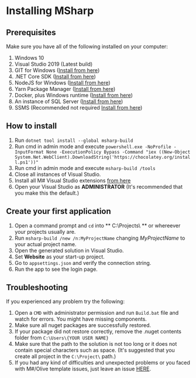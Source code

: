 # Installing MSharp

## Prerequisites

Make sure you have all of the following installed on your computer:

1. Windows 10
2. Visual Studio 2019 (Latest build)
3. GIT for Windows ([Install from here](http://gitforwindows.org/))
3. .NET Core SDK ([Install from here](https://dotnet.microsoft.com/download/dotnet-core/3.1))
4. NodeJS for Windows ([Install from here](https://nodejs.org/en/download/))
5. Yarn Package Manager ([Install from here](https://yarnpkg.com/latest.msi))
6. Docker, plus Windows runtime ([Install from here](https://docs.docker.com/docker-for-windows/install/))
7. An instance of SQL Server ([Install from here](https://www.microsoft.com/en-us/sql-server/sql-server-downloads))
8. SSMS (Recommended not required [Install from here](https://docs.microsoft.com/en-us/sql/ssms/download-sql-server-management-studio-ssms?view=sql-server-2017))

## How to install

1. Run `dotnet tool install --global msharp-build`
2. Run cmd in admin mode and execute `powershell.exe -NoProfile -InputFormat None -ExecutionPolicy Bypass -Command "iex ((New-Object System.Net.WebClient).DownloadString('https://chocolatey.org/install.ps1'))"`
3. Run cmd in admin mode and execute `msharp-build /tools`
4. Close all instances of Visual Studio.
5. Install all M# Visual Studio extensions [from here](https://marketplace.visualstudio.com/search?term=msharp&target=VS&category=All%20categories&vsVersion=&sortBy=Relevance)
6. Open your Visual Studio as **ADMINISTRATOR** (It's recommended that you make this the default.)

## Create your first application

1. Open a command prompt and `cd` into ** C:\Projects\ ** or whereever your projects usually are.
2. Run `msharp-build /new /n:MyProjectName` changing *MyProjectName* to your actual project name.
3. Open the generated solution in Visual Studio.
5. Set **Website** as your start-up project.
6. Go to `appsettings.json` and verify the connection string.
7. Run the app to see the login page.

## Troubleshooting

If you experienced any problem try the following:

1. Open a `CMD` with administrator permission and run `Build.bat` file and watch for errors. You might have missing components.
2. Make sure all nuget packages are successfully restored.
3. If your package did not restore correctly, remove the .nuget contents folder from `C:\Users\{YOUR USER NAME}`
4. Make sure that the path to the solution is not too long or it does not contain special characters such as space. (It's suggested that you create all project in the `C:\Project\` path.)
5. If you had any kind of difficulties and unexpected problems or you faced with M#/Olive template issues, just leave an issue [HERE](https://github.com/Geeksltd/Olive.MvcTemplate/issues).
